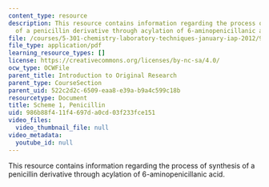 ```yaml
---
content_type: resource
description: This resource contains information regarding the process of synthesis
  of a penicillin derivative through acylation of 6-aminopenicillanic acid.
file: /courses/5-301-chemistry-laboratory-techniques-january-iap-2012/986b88f411f4697da0cd03f233fce151_MIT5_301IAP12_penicillin.pdf
file_type: application/pdf
learning_resource_types: []
license: https://creativecommons.org/licenses/by-nc-sa/4.0/
ocw_type: OCWFile
parent_title: Introduction to Original Research
parent_type: CourseSection
parent_uid: 522c2d2c-6509-eaa8-e39a-b9a4c599c18b
resourcetype: Document
title: Scheme 1, Penicillin
uid: 986b88f4-11f4-697d-a0cd-03f233fce151
video_files:
  video_thumbnail_file: null
video_metadata:
  youtube_id: null
---
```

This resource contains information regarding the process of synthesis of a penicillin derivative through acylation of 6-aminopenicillanic acid.